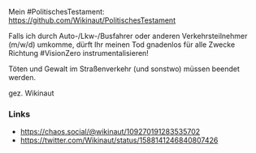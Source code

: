 Mein #PolitischesTestament:  
https://github.com/Wikinaut/PolitischesTestament

Falls ich durch Auto-/Lkw-/Busfahrer oder anderen Verkehrsteilnehmer (m/w/d) umkomme, dürft Ihr meinen Tod gnadenlos für alle Zwecke Richtung #VisionZero instrumentalisieren!

Töten und Gewalt im Straßenverkehr (und sonstwo) müssen beendet werden.


gez. Wikinaut

### Links
* https://chaos.social/@wikinaut/109270191283535702
* https://twitter.com/Wikinaut/status/1588141246840807426
